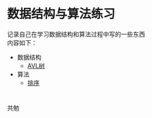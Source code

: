 #  数据结构与算法练习  
记录自己在学习数据结构和算法过程中写的一些东西  
内容如下：  
  
+ 数据结构
  + [AVL树]  
+ 算法  
  + [排序]  

[AVL树]: ./AVL树
[排序]: ./排序
#
共勉  

